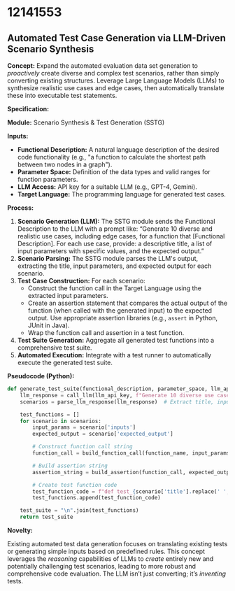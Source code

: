 # 12141553

## Automated Test Case Generation via LLM-Driven Scenario Synthesis

**Concept:** Expand the automated evaluation data set generation to *proactively* create diverse and complex test scenarios, rather than simply converting existing structures. Leverage Large Language Models (LLMs) to synthesize realistic use cases and edge cases, then automatically translate these into executable test statements.

**Specification:**

**Module:** Scenario Synthesis & Test Generation (SSTG)

**Inputs:**

*   **Functional Description:** A natural language description of the desired code functionality (e.g., "a function to calculate the shortest path between two nodes in a graph").
*   **Parameter Space:** Definition of the data types and valid ranges for function parameters.
*   **LLM Access:** API key for a suitable LLM (e.g., GPT-4, Gemini).
*   **Target Language:** The programming language for generated test cases.

**Process:**

1.  **Scenario Generation (LLM):** The SSTG module sends the Functional Description to the LLM with a prompt like: “Generate 10 diverse and realistic use cases, including edge cases, for a function that [Functional Description].  For each use case, provide: a descriptive title, a list of input parameters with specific values, and the expected output.”
2.  **Scenario Parsing:** The SSTG module parses the LLM's output, extracting the title, input parameters, and expected output for each scenario.
3.  **Test Case Construction:**  For each scenario:
    *   Construct the function call in the Target Language using the extracted input parameters.
    *   Create an assertion statement that compares the actual output of the function (when called with the generated input) to the expected output.  Use appropriate assertion libraries (e.g., `assert` in Python, JUnit in Java).
    *   Wrap the function call and assertion in a test function.
4.  **Test Suite Generation:** Aggregate all generated test functions into a comprehensive test suite.
5.  **Automated Execution:** Integrate with a test runner to automatically execute the generated test suite.

**Pseudocode (Python):**

```python
def generate_test_suite(functional_description, parameter_space, llm_api_key, target_language):
    llm_response = call_llm(llm_api_key, f"Generate 10 diverse use cases for a function that {functional_description}")
    scenarios = parse_llm_response(llm_response)  # Extract title, inputs, expected output

    test_functions = []
    for scenario in scenarios:
        input_params = scenario['inputs']
        expected_output = scenario['expected_output']

        # Construct function call string
        function_call = build_function_call(function_name, input_params, target_language)

        # Build assertion string
        assertion_string = build_assertion(function_call, expected_output, target_language)

        # Create test function code
        test_function_code = f"def test_{scenario['title'].replace(' ', '_')()}):\n {assertion_string}"
        test_functions.append(test_function_code)

    test_suite = "\n".join(test_functions)
    return test_suite
```

**Novelty:**

Existing automated test data generation focuses on translating existing tests or generating simple inputs based on predefined rules.  This concept leverages the *reasoning* capabilities of LLMs to *create* entirely new and potentially challenging test scenarios, leading to more robust and comprehensive code evaluation.  The LLM isn’t just converting; it’s *inventing* tests.